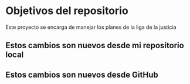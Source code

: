 # Objetivos del repositorio

Este proyecto se encarga de manejar los planes de la liga de la justicia

## Estos cambios son nuevos desde mi repositorio local

## Estos cambios son nuevos desde GitHub
